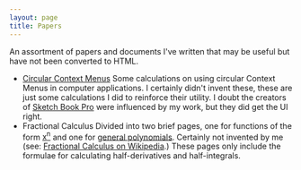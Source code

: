 ```yaml
---
layout: page
title: Papers
---
```

An assortment of papers and documents I've written that may be useful but
have not been converted to HTML.

* [Circular Context Menus](/papers/ccm01.01.11.2005.pdf)
  Some calculations on using circular Context Menus in computer applications.
  I certainly didn't invent these, these are just some calculations I did to
  reinforce their utility.  I doubt the creators of
  [Sketch Book Pro](http://usa.autodesk.com/adsk/servlet/pc/index?id=6848332&siteID=123112)
  were influenced by my work, but they did get the UI right.
* Fractional Calculus
  Divided into two brief pages, one for functions of the form
  [x<sup>n</sup>](/papers/fractional-trivials.pdf) and one for
  [general polynomials](/papers/fractional-polynomials.pdf).  Certainly not
  invented by me (see:
  [Fractional Calculus on Wikipedia](http://en.wikipedia.org/wiki/Fractional_calculus).)
  These pages only include the formulae for calculating half-derivatives and
  half-integrals.
